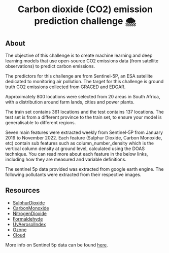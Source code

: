 <h1 align="center">Carbon dioxide (CO2) emission prediction challenge 🌨️ </h1>

## About

The objective of this challenge is to create machine learning and deep learning models that use open-source CO2 emissions data (from satellite observations) to predict carbon emissions.

The predictors for this challenge are from Sentinel-5P, an ESA satellite dedicated to monitoring air pollution. The target for this challenge is ground truth CO2 emissions collected from GRACED and EDGAR.

Approximately 800 locations were selected from 20 areas in South Africa, with a distribution around farm lands, cities and power plants.

The train set contains 361 locations and the test contains 137 locations. The test set is from a different province to the train set, to ensure your model is generalisable to different regions.

Seven main features were extracted weekly from Sentinel-5P from January 2019 to November 2022. Each feature (Sulphur Dioxide, Carbon Monoxide, etc) contain sub features such as column_number_density which is the vertical column density at ground level, calculated using the DOAS technique. You can read more about each feature in the below links, including how they are measured and variable definitions.

The sentinel 5p data provided was extracted from google earth engine. The following pollutants were extracted from their respective images.

## Resources

- [SulphurDioxide](https://developers.google.com/earth-engine/datasets/catalog/COPERNICUS_S5P_NRTI_L3_SO2?hl=en)
- [CarbonMonoxide](https://developers.google.com/earth-engine/datasets/catalog/COPERNICUS_S5P_NRTI_L3_CO?hl=en)
- [NitrogenDioxide](https://developers.google.com/earth-engine/datasets/catalog/COPERNICUS_S5P_NRTI_L3_NO2?hl=en)
- [Formaldehyde](https://developers.google.com/earth-engine/datasets/catalog/COPERNICUS_S5P_NRTI_L3_HCHO?hl=en)
- [UvAerosolIndex](https://developers.google.com/earth-engine/datasets/catalog/COPERNICUS_S5P_NRTI_L3_AER_AI?hl=en)
- [Ozone](https://developers.google.com/earth-engine/datasets/catalog/COPERNICUS_S5P_NRTI_L3_O3?hl=en)
- [Cloud](https://developers.google.com/earth-engine/datasets/catalog/COPERNICUS_S5P_OFFL_L3_CLOUD?hl=en)

More info on Sentinel 5p data can be found [here](https://developers.google.com/earth-engine/datasets/catalog/sentinel-5p).
